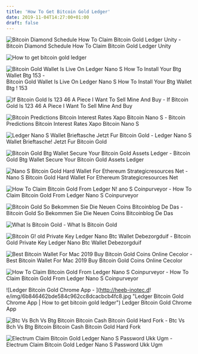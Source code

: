 ```yaml
---
title: 'How To Get Bitcoin Gold Ledger'
date: 2019-11-04T14:27:00+01:00
draft: false
---
```


![Bitcoin Diamond Schedule How To Claim Bitcoin Gold Ledger Unity - ](https://cdn-images-1.medium.com/max/1600/1*Vu5mcULLGRaMYnd_LeYApg.png "Bitcoin Diamond Schedule How To Claim Bitcoin Gold Ledger Unity | How to get bitcoin gold ledger") Bitcoin Diamond Schedule How To Claim Bitcoin Gold Ledger Unity

![How to get bitcoin gold ledger](http://starexpress.at/img/462626a954e2865032ea28c31ef53c82.jpg "How to get bitcoin gold ledger") 

![Bitcoin Gold Wallet Is Live On Ledger Nano S How To Install Your Btg Wallet Btg 153 - ](https://i.ytimg.com/vi/4ArZokTjWqI/maxresdefault.jpg "Bitcoin Gold Wallet Is Live On Ledger Nano S How To Install Your Btg Wallet Btg 153 | How to get bitcoin gold ledger") Bitcoin Gold Wallet Is Live On Ledger Nano S How To Install Your Btg Wallet Btg ! 153

![If Bitcoin Gold Is 123 46 A Piece I Want To Sell Mine And Buy - ](https://i.redd.it/rcf2i5tv27uz.png "If Bitcoin Gold Is 123 46 A Piece I Want To Sell Mine And Buy | How to get bitcoin gold ledger") If Bitcoin Gold Is 123 46 A Piece I Want To Sell Mine And Buy

![Bitcoin Predictions Bitcoin Interest Rates Xapo Bitcoin Nano S - ](https://i.pinimg.com/736x/f0/4c/33/f04c337589c8de992e40972680a4c1b4.jpg "Bitcoin Predictions Bitcoin Interest Rates Xapo Bitcoin Nano S | How to get bitcoin gold ledger") Bitcoin Predictions Bitcoin Interest Rates Xapo Bitcoin Nano S

![Ledger Nano S Wallet Brieftasche Jetzt Fur Bitcoin Gold - ](https://blog.moneybag.de/wp-content/uploads/2017/07/Ledger-Nano-S-2.jpg "Ledger Nano S Wallet Brieftasche Jetzt Fur Bitcoin Gold | How to!    get bitcoin gold ledger") Ledger Nano S Wallet Brieftasche! Jetzt Fur Bitcoin Gold

![Bitcoin Gold Btg Wallet Secure Your Bitcoin Gold Assets Ledger - ](https://www.ledger.com/wp-content/uploads/2019/05/bitcoin-gold.svg "Bitcoin Gold Btg Wallet Secure Your Bitcoin Gold Assets Ledger | How to get bitcoin gold ledger") Bitcoin Gold Btg Wallet Secure Your Bitcoin Gold Assets Ledger

![Nano S Bitcoin Gold Hard Wallet For Ethereum Strategicresources Net - ](https://s-media-cache-ak0.pinimg.com/originals/67/92/07/6792074e83bf4d7eb930ef38ebe4bdb5.jpg "Nano S Bitcoin Gold Hard Wallet For Ethereum Strategicresources Net | How to get bitcoin gold ledger") Nano S Bitcoin Gold Hard Wallet For Ethereum Strategicresources Net

![How To Claim Bitcoin Gold From Ledger N!   ano S Coinpurveyor - ](https://www.coinpurveyor.com/wp-content/uploads/2018/01/Ledger-BTG-5.jpg "How To Claim Bitcoin Gold From Ledger Nano S Coinpurveyor | How to get bitcoin gold ledger") How To Claim Bitcoin Gold From Ledger Nano S Coinpurveyor

![Bitcoin Gold So Bekommen Sie Die Neuen Coins Bitcoinblog De Das - ](https://btcoins.files.wordpress.com/2017/11/bitcoingoldlogo.png "Bitcoin Gold So Bekommen Sie Die Neuen Coins Bitcoinblog De Das | How to get bitcoin gold ledger") Bitcoin Gold So Bekommen Sie Die Neuen Coins Bitcoinblog De Das

![What Is Bitcoin Gold - ](https://coincentral.com/wp-content/uploads/2017/11/bitcoin-gold-874x437.png "What Is Bitcoin Gold | How to get bitcoin gold ledger") What Is Bitcoin Gold

![Bitcoin G!   old Private Key Ledger Nano Btc Wallet Debezorgduif - ](https://www.hulacoins.de/images/content/x117-Bitcoin-Gold-sichern-pm.jpg.pagespeed.ic.gbihHOFSXu.jpg "Bitcoin !   Gold Private Key Ledger Nano Btc Wallet Debezorgduif | How to get bitcoin gold ledger") Bitcoin Gold Private Key Ledger Nano Btc Wallet Debezorgduif

![Best Bitcoin Wallet For Mac 2019 Buy Bitcoin Gold Coins Online Cecolor - ](https://www.hulacoins.de/images/content/353-bitcoin-wallet-test-pm.jpg "Best Bitcoin Wallet For Mac 2019 Buy Bitcoin Gold Coins Online Cecolor | How to get bitcoin gold ledger") Best Bitcoin Wallet For Mac 2019 Buy Bitcoin Gold Coins Online Cecolor

![How To Claim Bitcoin Gold From Ledger Nano S Coinpurveyor - ](https://www.coinpurveyor.com/wp-content/uploads/2018/02/claim-BTG-from-Ledger-Nano-S.jpg "How To Claim Bitcoin Gold From Ledger Nano S Coinpurveyor | How to get bitcoin gold ledger") How To Claim Bitcoin Gold From Ledger Nano S Coinpurveyor

![Ledger Bitcoin Gold Chrome App - ](http://heeb-inotec.d!   e/img/6b846462bde584c962cc8dcacbcb4fc8.jpg "Ledger Bitcoin Gold Chrome App | How to get bitcoin gold ledger") Ledger Bitcoin Gold Chrome App

![Btc Vs Bch Vs Btg Bitcoin Bitcoin Cash Bitcoin Gold Hard Fork - ](https://bitcoinexchangeguide.com/wp-content/uploads/2017/10/bitcoin-vs-bitcoin-cash-vs-bitcoin-gold.jpg "Btc Vs Bch Vs Btg Bitcoin Bitcoin Cash Bitcoin Gold Hard Fork | How to get bitcoin gold ledger") Btc Vs Bch Vs Btg Bitcoin Bitcoin Cash Bitcoin Gold Hard Fork

![Electrum Claim Bitcoin Gold Ledger Nano S Password Ukk Ugm - ](http://www.coinpurveyor.com/wp-content/uploads/2018/01/Ledger-BTG-4.jpg "Electrum Claim Bitcoin Gold Ledger Nano S Password Ukk Ugm | How to get bitcoin gold ledger") Electrum Claim Bitcoin Gold Ledger Nano S Password Ukk Ugm